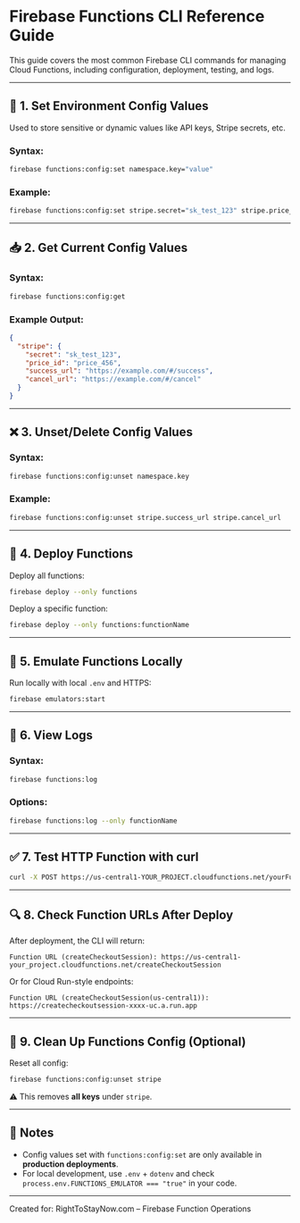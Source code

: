 # Firebase Functions CLI Reference Guide

This guide covers the most common Firebase CLI commands for managing Cloud Functions, including configuration, deployment, testing, and logs.

---

## 🔧 1. Set Environment Config Values

Used to store sensitive or dynamic values like API keys, Stripe secrets, etc.

### Syntax:
```bash
firebase functions:config:set namespace.key="value"
```

### Example:
```bash
firebase functions:config:set stripe.secret="sk_test_123" stripe.price_id="price_456"
```

---

## 📥 2. Get Current Config Values

### Syntax:
```bash
firebase functions:config:get
```

### Example Output:
```json
{
  "stripe": {
    "secret": "sk_test_123",
    "price_id": "price_456",
    "success_url": "https://example.com/#/success",
    "cancel_url": "https://example.com/#/cancel"
  }
}
```

---

## ❌ 3. Unset/Delete Config Values

### Syntax:
```bash
firebase functions:config:unset namespace.key
```

### Example:
```bash
firebase functions:config:unset stripe.success_url stripe.cancel_url
```

---

## 🚀 4. Deploy Functions

Deploy all functions:
```bash
firebase deploy --only functions
```

Deploy a specific function:
```bash
firebase deploy --only functions:functionName
```

---

## 🧪 5. Emulate Functions Locally

Run locally with local `.env` and HTTPS:
```bash
firebase emulators:start
```

---

## 📜 6. View Logs

### Syntax:
```bash
firebase functions:log
```

### Options:
```bash
firebase functions:log --only functionName
```

---

## ✅ 7. Test HTTP Function with curl

```bash
curl -X POST https://us-central1-YOUR_PROJECT.cloudfunctions.net/yourFunction
```

---

## 🔍 8. Check Function URLs After Deploy

After deployment, the CLI will return:

```
Function URL (createCheckoutSession): https://us-central1-your_project.cloudfunctions.net/createCheckoutSession
```

Or for Cloud Run-style endpoints:

```
Function URL (createCheckoutSession(us-central1)): https://createcheckoutsession-xxxx-uc.a.run.app
```

---

## 🧼 9. Clean Up Functions Config (Optional)

Reset all config:
```bash
firebase functions:config:unset stripe
```

⚠️ This removes **all keys** under `stripe`.

---

## 🧠 Notes

- Config values set with `functions:config:set` are only available in **production deployments**.
- For local development, use `.env` + `dotenv` and check `process.env.FUNCTIONS_EMULATOR === "true"` in your code.

---

Created for: RightToStayNow.com – Firebase Function Operations